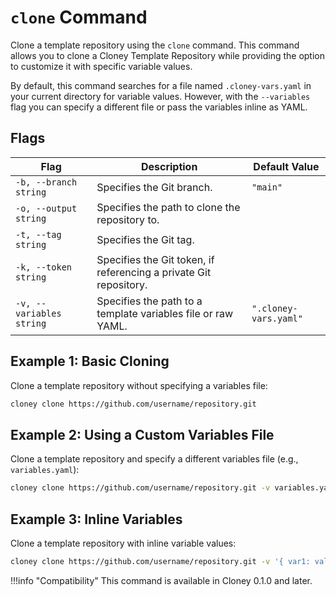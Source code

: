 # `clone` Command

Clone a template repository using the `clone` command. This command allows you to clone a Cloney Template Repository while providing the option to customize it with specific variable values.

By default, this command searches for a file named `.cloney-vars.yaml` in your current directory for variable values. However, with the `--variables` flag you can specify a different file or pass the variables inline as YAML.

## Flags

| Flag                     | Description                                                                   | Default Value         |
|--------------------------|-------------------------------------------------------------------------------|-----------------------|
| `-b, --branch string`    | Specifies the Git branch.                                                     | `"main"`              |
| `-o, --output string`    | Specifies the path to clone the repository to.                                |                       |
| `-t, --tag string`       | Specifies the Git tag.                                                        |                       |
| `-k, --token string`     | Specifies the Git token, if referencing a private Git repository.             |                       |
| `-v, --variables string` | Specifies the path to a template variables file or raw YAML.                  | `".cloney-vars.yaml"` |

## Example 1: Basic Cloning

Clone a template repository without specifying a variables file:

```bash
cloney clone https://github.com/username/repository.git
```

## Example 2: Using a Custom Variables File

Clone a template repository and specify a different variables file (e.g., `variables.yaml`):

```bash
cloney clone https://github.com/username/repository.git -v variables.yaml
```

## Example 3: Inline Variables

Clone a template repository with inline variable values:

```bash
cloney clone https://github.com/username/repository.git -v '{ var1: value, var2: value }'
```

!!!info "Compatibility"
    This command is available in Cloney 0.1.0 and later.
